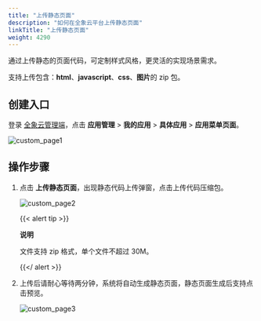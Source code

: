 ```yaml
---
title: "上传静态页面"
description: "如何在全象云平台上传静态页面"
linkTitle: "上传静态页面"
weight: 4290
---
```


通过上传静态的页面代码，可定制样式风格，更灵活的实现场景需求。

支持上传包含：**html**、**javascript**、**css**、**图片**的 zip 包。

## 创建入口

登录 [全象云管理端](https://portal.quanxiang.dev)，点击 **应用管理** > **我的应用** > **具体应用** > **应用菜单页面**。

![custom_page1](/images/manual/custom_page/custom_page1.png)



## 操作步骤

1. 点击 **上传静态页面**，出现静态代码上传弹窗，点击上传代码压缩包。

   ![custom_page2](/images/manual/custom_page/custom_page2.png)

   {{< alert tip >}}

   **说明**

   文件支持 zip 格式，单个文件不超过 30M。

   {{</ alert >}}

2. 上传后请耐心等待两分钟，系统将自动生成静态页面，静态页面生成后支持点击预览。

   ![custom_page3](/images/manual/custom_page/custom_page3.png)

